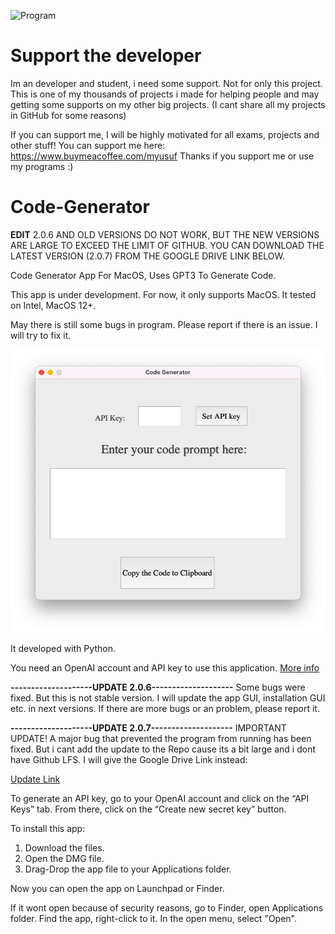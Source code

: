 ![Program](https://github.com/MYusufY/Code-Generator/blob/main/code-generator.png?raw=true)

# Support the developer
Im an developer and student, i need some support. Not for only this project.
This is one of my thousands of projects i made for helping people and may getting some supports on my other big projects.
(I cant share all my projects in GitHub for some reasons)

If you can support me, I will be highly motivated for all exams, projects and other stuff!
You can support me here: https://www.buymeacoffee.com/myusuf
Thanks if you support me or use my programs :)

# Code-Generator

**EDIT**
2.0.6 AND OLD VERSIONS DO NOT WORK, 
BUT THE NEW VERSIONS ARE LARGE TO EXCEED THE LIMIT OF GITHUB. 
YOU CAN DOWNLOAD THE LATEST VERSION (2.0.7) FROM THE GOOGLE DRIVE LINK BELOW.

Code Generator App For MacOS, Uses GPT3 To Generate Code.

This app is under development. For now, it only supports MacOS. It tested on Intel, MacOS 12+.

May there is still some bugs in program. Please report if there is an issue. I will try to fix it.

![Screenshot of Program](https://github.com/MYusufY/Code-Generator/blob/main/Screenshot.png?raw=true)

It developed with Python. 

You need an OpenAI account and API key to use this application.
[More info](https://auth0.openai.com/u/signup/identifier?state=hKFo2SBLbElmdllaUzEwMzRaRFNLeUJ1a1BHWlBRNFZCLW5hV6Fur3VuaXZlcnNhbC1sb2dpbqN0aWTZIHBRalIzczlYTTdFdC1PUTZpZ3RIVmNUa1BLcDB2Q3lRo2NpZNkgRFJpdnNubTJNdTQyVDNLT3BxZHR3QjNOWXZpSFl6d0Q)

**--------------------UPDATE 2.0.6--------------------**
Some bugs were fixed. 
But this is not stable version. I will update the app GUI, installation GUI etc. in next versions.
If there are more bugs or an problem, please report it.

**--------------------UPDATE 2.0.7--------------------**
IMPORTANT UPDATE!
A major bug that prevented the program from running has been fixed.
But i cant add the update to the Repo cause its a bit large and i dont have Github LFS.
I will give the Google Drive Link instead:

[Update Link](https://drive.google.com/file/d/1vfrDosoW6eSPWlyem6yOwSsibThy2geV/view?usp=sharing
)

To generate an API key, go to your OpenAI account and click on the “API Keys” tab. 
From there, click on the “Create new secret key” button.

To install this app:

1. Download the files.
2. Open the DMG file.
3. Drag-Drop the app file to your Applications folder.

Now you can open the app on Launchpad or Finder.

If it wont open because of security reasons, go to Finder, open Applications folder. Find the app, right-click to it. In the open menu, select "Open".
